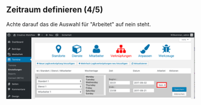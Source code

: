 ## Zeitraum definieren (4/5)

Achte darauf das die Auswahl für "Arbeitet" auf nein steht.

![Was sind Zeiträume](./assets/create_link_4.jpg)
